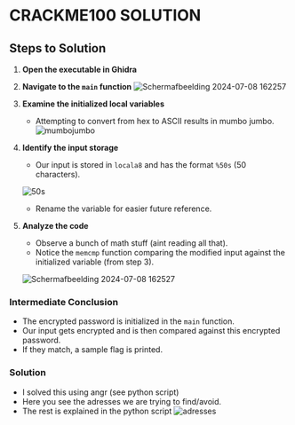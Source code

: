 # CRACKME100 SOLUTION

## Steps to Solution

1. **Open the executable in Ghidra**

2. **Navigate to the `main` function**
   ![Schermafbeelding 2024-07-08 162257](https://github.com/HenriMertens/PICOGYM/assets/149707229/5c8ba64b-3cc6-465f-bedc-58b5179ddc72)

3. **Examine the initialized local variables**
   - Attempting to convert from hex to ASCII results in mumbo jumbo.
   ![mumbojumbo](https://github.com/HenriMertens/PICOGYM/assets/149707229/6fcd9ec6-75c6-47b4-9f4d-672f4dfcd819)

4. **Identify the input storage**
   - Our input is stored in `locala8` and has the format `%50s` (50 characters).
     
    ![50s](https://github.com/HenriMertens/PICOGYM/assets/149707229/6bbc0820-e15f-44fa-ba5d-71d16031ed41)

   - Rename the variable for easier future reference.


5. **Analyze the code**
   - Observe a bunch of math stuff (aint reading all that).
   - Notice the `memcmp` function comparing the modified input against the initialized variable (from step 3).
     
   ![Schermafbeelding 2024-07-08 162527](https://github.com/HenriMertens/PICOGYM/assets/149707229/02147adf-eda5-4fb7-b7ca-05c2abed58a4)

   
### Intermediate Conclusion
- The encrypted password is initialized in the `main` function.
- Our input gets encrypted and is then compared against this encrypted password.
- If they match, a sample flag is printed.

### Solution
- I solved this using angr (see python script)
- Here you see the adresses we are trying to find/avoid.
- The rest is explained in the python script
   ![adresses](https://github.com/HenriMertens/PICOGYM/assets/149707229/ccc2f415-240e-4234-a2dd-ef126dd216b1)

  
